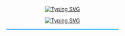<p align="center">
<a href="https://git.io/typing-svg"><img src="https://readme-typing-svg.demolab.com?font=Fira+Code&weight=300&size=35&pause=1000&color=00F7EE&center=true&vCenter=true&repeat=false&width=435&lines=Adham+Muhammed" alt="Typing SVG" /></a>
</p>

<p align="center">
<a href="https://git.io/typing-svg"><img src="https://readme-typing-svg.demolab.com?font=&weight=800&size=30&pause=100&color=00F7EE&background=1AFF3F00&center=true&vCenter=true&width=435&lines=ECE+Undergradutae%2C;Embedded+Learner%2C;IoT+Enthusiast" alt="Typing SVG" /></a>
</p>

<div align="center">
  <hr style="height:3px;border:none;background: linear-gradient(270deg, #4facfe, #00f2fe, #4facfe); background-size: 600% 600%; animation: gradientMove 5s ease infinite; width: 60%;">
</div>

<style>
@keyframes gradientMove {
  0% { background-position: 0% 50%; }
  50% { background-position: 100% 50%; }
  100% { background-position: 0% 50%; }
}
</style>
